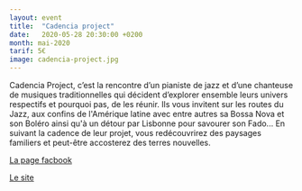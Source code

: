 ```yaml
---
layout: event
title:  "Cadencia project"
date:   2020-05-28 20:30:00 +0200
month: mai-2020
tarif: 5€
image: cadencia-project.jpg
---
```


Cadencia Project, c’est la rencontre d’un pianiste de jazz et d’une chanteuse de musiques traditionnelles qui décident d’explorer ensemble leurs univers respectifs et pourquoi pas, de les réunir. Ils vous invitent sur les routes du Jazz, aux confins de l'Amérique latine avec entre autres sa Bossa Nova et son Boléro ainsi qu'à un détour par Lisbonne pour savourer son Fado... En suivant la cadence de leur projet, vous redécouvrirez des paysages familiers et peut-être accosterez des terres nouvelles.

[La page facbook](https://www.facebook.com/CadenciaProject/)

[Le site](http://www.cadenciaproject.com/)
